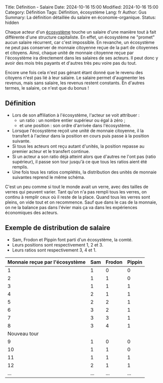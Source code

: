 Title: Définition - Salaire
Date: 2024-10-16 15:00
Modified: 2024-10-16 15:00
Category: Définition
Tags: Définition, écosystème
Lang: fr
Author: Gus
Summary: La définition détaillée du salaire en économie-organique.
Status: hidden

Chaque acteur d'un [écosystème]({filename}/definitions/ecosysteme.md) touche un salaire d'une manière tout à fait différente d'une structure capitaliste.
En effet, un écosystème ne "promet" aucun salaire récurrent, car c'est impossible.
En revanche, un écosystème ne peut pas conserver de monnaie citoyenne reçue de la part de citoyennes et citoyens.
Ainsi, chaque unité de monnaie citoyenne reçue par l'écosystème ira directement dans les salaires de ses acteurs.
Il peut donc y avoir des mois très payants et d'autres très peu voire pas du tout.

Encore une fois cela n'est pas génant étant donné que le revenu des citoyens n'est pas lié à leur salaire.
Le salaire permet d'augmenter les revenus, mais sans salaire, les revenus restent constants.
En d'autres termes, le salaire, ce n'est que du bonus !

## Définition

* Lors de son affiliation à l'écosystème, l'acteur se voit attribuer :
    * un ratio : un nombre entier supérieur ou égal à zéro ;
    * et une position : son ordre d'arrivée dans l'écosystème.
* Lorsque l'écosystème reçoit une unité de monnaie citoyenne, il la transfert à l'acteur dans la position en cours puis passe à la position suivante.
* Si tous les acteurs ont reçu autant d'unités, la position repasse au premier acteur et le transfert continue.
* Si un acteur a son ratio déjà atteint alors que d'autres ne l'ont pas (ratio supérieur), il passe son tour jusqu'à ce que tous les ratios aient été remplis.
* Une fois tous les ratios complétés, la distribution des unités de monnaie suivantes reprend le même schéma.

C'est un peu comme si tout le monde avait un verre, avec des tailles de verres qui peuvent varier.
Tant qu'on n'a pas rempli tous les verres, on continu à remplir ceux où il reste de la place.
Quand tous les verres sont pleins, on vide tout et on recommence.
Sauf que dans le cas de la monnaie, on ne la balance pas dans l'évier mais ça va dans les expériences économiques des acteurs.

## Exemple de distribution de salaire

* Sam, Frodon et Pippin font parti d'un écosystème, la comté.
* Leurs positions sont respectivement 1, 2 et 3.
* Leurs ratios sont respectivement 3, 4 et 1.

| Monnaie reçue par l'écosystème  | Sam | Frodon | Pippin |
|---------------------------------|-----|--------|--------|
|                 1               |  1  |    0   |    0   |
|                 2               |  1  |    1   |    0   |
|                 3               |  1  |    1   |    1   |
|                 4               |  2  |    1   |    1   |
|                 5               |  2  |    2   |    1   |
|                 6               |  3  |    2   |    1   |
|                 7               |  3  |    3   |    1   |
|                 8               |  3  |    4   |    1   |
|          Nouveau tour           |     |        |        |
|                 9               |  1  |    0   |    0   |
|                10               |  1  |    1   |    0   |
|                11               |  1  |    1   |    1   |
|                12               |  2  |    1   |    1   |
|               ...               | ... |   ...  |   ...  |
